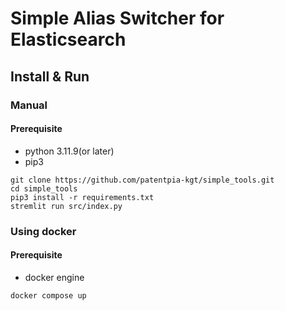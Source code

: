 # Simple Alias Switcher for Elasticsearch

## Install & Run
### Manual
#### Prerequisite
- python 3.11.9(or later)
- pip3

```shell
git clone https://github.com/patentpia-kgt/simple_tools.git
cd simple_tools
pip3 install -r requirements.txt
stremlit run src/index.py 
```


### Using docker
#### Prerequisite
- docker engine

```shell
docker compose up
```